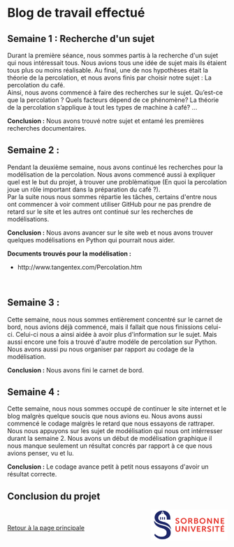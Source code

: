 # Blog de travail effectué

## Semaine 1 : Recherche d'un sujet

Durant la première séance, nous sommes partis à la recherche d'un sujet qui nous intéressait tous. Nous avions tous une idée de sujet mais ils étaient tous plus ou moins réalisable. Au final, une de nos hypothèses était la théorie de la percolation, et nous avons finis par choisir notre sujet : La percolation du café.<br>
Ainsi, nous avons commencé à faire des recherches sur le sujet. Qu’est-ce que la percolation ? Quels facteurs dépend de ce phénomène? La théorie de la percolation s’applique à tout les types de machine à café? ...<br>

**Conclusion :** Nous avons trouvé notre sujet et entamé les premières recherches documentaires.<br>

## Semaine 2 :

Pendant la deuxième semaine, nous avons continué les recherches pour la modélisation de la percolation. Nous avons commencé aussi à expliquer quel est le but du projet, à trouver une problèmatique (En quoi la percolation joue un rôle important dans la préparation du café ?).<br>
Par la suite nous nous sommes répartie les tâches, certains d'entre nous ont commencer à voir comment utiliser GitHub pour ne pas prendre de retard sur le site et les autres ont continué sur les recherches de modélisations.<br>

**Conclusion :** Nous avons avancer sur le site web et nous avons trouver quelques modélisations en Python qui pourrait nous aider.

**Documents trouvés pour la modélisation :** 
<ul>
  <li>http://www.tangentex.com/Percolation.htm</li>
</ul>

<br>

## Semaine 3 :

Cette semaine, nous nous sommes entièrement concentré sur le carnet de bord, nous avions déjà commencé, mais il fallait que nous finissions celui-ci. Celui-ci nous a ainsi aidée à avoir plus d'information sur le sujet. Mais aussi encore une fois a trouvé d'autre modéle de percolation sur Python. 
Nous avons aussi pu nous organiser par rapport au codage de la modélisation.

**Conclusion :** Nous avons fini le carnet de bord.

## Semaine 4 :

Cette semaine, nous nous sommes occupé de continuer le site internet et le blog malgrès quelque soucis que nous avions eu. Nous avons aussi commencé le codage malgrès le retard que nous essayons de rattraper. Nous nous appuyons sur les sujet de modélisation qui nous ont intérresser durant la semaine 2. Nous avons un début de modélisation graphique il nous manque seulement un résultat concrés par rapport à ce que nous avions penser, vu et lu.

**Conclusion :** Le codage avance petit à petit nous essayons d'avoir un résultat correcte.

## Conclusion du projet










<a href = "https://www.sorbonne-universite.fr/">
  <img align = "right" src = "./image/logo_su.png" alt = "logo sorbonne université" width = "175">
</a>

<br><br>
<a href="README.md"> Retour à la page principale </a>
